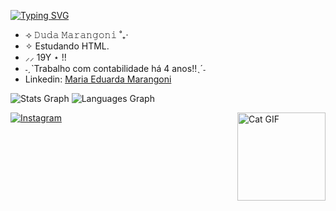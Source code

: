 [![Typing SVG](https://readme-typing-svg.demolab.com?font=Fira+Code&pause=1000&color=73F7CC&width=435&lines=%E2%98%85+%F0%9D%99%BE%F0%9D%9A%92%F0%9D%9A%8E!+%F0%9D%99%B1%F0%9D%9A%8E%F0%9D%9A%96+%F0%9D%9A%9F%F0%9D%9A%92%F0%9D%9A%97%F0%9D%9A%8D%F0%9D%9A%98+%F0%9D%9A%8A%F0%9D%9A%98+%F0%9D%9A%96%F0%9D%9A%8E%F0%9D%9A%9E+%F0%9D%9A%99%F0%9D%9A%8E%F0%9D%9A%9B%F0%9D%9A%8F%F0%9D%9A%92%F0%9D%9A%95+!+%E2%98%85)](https://git.io/typing-svg)

- ⟢ 𝙳𝚞𝚍𝚊 𝙼𝚊𝚛𝚊𝚗𝚐𝚘𝚗𝚒 ˚₊‧
- ✧ Estudando HTML.
- ⸝⸝ 19Y ⋆ !!
- ˗ˏˋTrabalho com contabilidade há 4 anos!!ˎˊ˗
- Linkedin: [Maria Eduarda Marangoni](https://www.linkedin.com/in/maria-eduarda-marangoni-65424a362/)


![Stats Graph](https://github-readme-stats.vercel.app/api?username=DudaMarangoni&hide_title=false&hide_rank=false&show_icons=true&include_all_commits=true&count_private=true&disable_animations=false&theme=merko&locale=en&hide_border=false&order=1)
![Languages Graph](https://github-readme-stats.vercel.app/api/top-langs?username=DudaMarangonii&locale=en&hide_title=false&layout=compact&card_width=320&langs_count=5&theme=merko&hide_border=false&order=2)

<img src="https://media.discordapp.net/attachments/1344839129753718925/1365480163596570665/cat.gif?ex=680d7600&is=680c2480&hm=9c7010d3ccc83ea2941e7e5726bd8e6d5117ece8163aaddb6c18cdb4f3346f58&=&width=141&height=141" alt="Cat GIF" align="right" width="141" height="141" />

[![Instagram](https://img.shields.io/static/v1?message=Instagram&logo=instagram&label=&color=8bb51b&logoColor=white&labelColor=&style=for-the-badge)](https://www.instagram.com/ma.marangoni_/)
